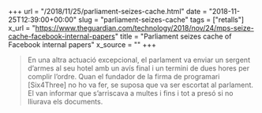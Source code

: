 +++
url = "/2018/11/25/parliament-seizes-cache.html"
date = "2018-11-25T12:39:00+00:00"
slug = "parliament-seizes-cache"
tags = ["retalls"]
x_url = "https://www.theguardian.com/technology/2018/nov/24/mps-seize-cache-facebook-internal-papers"
title = "Parliament seizes cache of Facebook internal papers"
x_source = ""
+++


> En una altra actuació excepcional, el parlament va enviar un sergent d’armes al seu hotel amb un avís final i un termini de dues hores per complir l’ordre. Quan el fundador de la firma de programari \[Six4Three] no ho va fer, se suposa que va ser escortat al parlament. El van informar que s’arriscava a multes i fins i tot a presó si no lliurava els documents.

